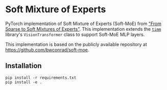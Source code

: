 # Soft Mixture of Experts

PyTorch implementation of Soft Mixture of Experts (Soft-MoE) from ["From Sparse to Soft Mixtures of Experts"](https://arxiv.org/abs/2308.00951v1).
This implementation extends the [`timm`](https://github.com/huggingface/pytorch-image-models) library's `VisionTransformer` class to support Soft-MoE MLP layers.

This implementation is based on the publicly available repository at https://github.com/bwconrad/soft-moe.


## Installation
```
pip install -r requirements.txt
pip install -e .
```

